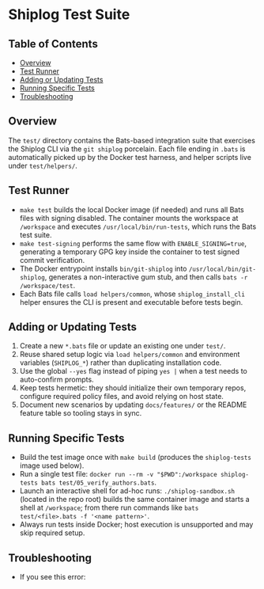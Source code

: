 # Shiplog Test Suite

## Table of Contents
- [Overview](#overview)
- [Test Runner](#test-runner)
- [Adding or Updating Tests](#adding-or-updating-tests)
- [Running Specific Tests](#running-specific-tests)
- [Troubleshooting](#troubleshooting)

## Overview
The `test/` directory contains the Bats-based integration suite that exercises the Shiplog CLI via the `git shiplog` porcelain. Each file ending in `.bats` is automatically picked up by the Docker test harness, and helper scripts live under `test/helpers/`.

## Test Runner
- `make test` builds the local Docker image (if needed) and runs all Bats files with signing disabled. The container mounts the workspace at `/workspace` and executes `/usr/local/bin/run-tests`, which runs the Bats test suite.
- `make test-signing` performs the same flow with `ENABLE_SIGNING=true`, generating a temporary GPG key inside the container to test signed commit verification.
- The Docker entrypoint installs `bin/git-shiplog` into `/usr/local/bin/git-shiplog`, generates a non-interactive gum stub, and then calls `bats -r /workspace/test`.
- Each Bats file calls `load helpers/common`, whose `shiplog_install_cli` helper ensures the CLI is present and executable before tests begin.

## Adding or Updating Tests
1. Create a new `*.bats` file or update an existing one under `test/`.
2. Reuse shared setup logic via `load helpers/common` and environment variables (`SHIPLOG_*`) rather than duplicating installation code.
3. Use the global `--yes` flag instead of piping `yes |` when a test needs to auto-confirm prompts.
4. Keep tests hermetic: they should initialize their own temporary repos, configure required policy files, and avoid relying on host state.
5. Document new scenarios by updating `docs/features/` or the README feature table so tooling stays in sync.

## Running Specific Tests
- Build the test image once with `make build` (produces the `shiplog-tests` image used below).
- Run a single test file: `docker run --rm -v "$PWD":/workspace shiplog-tests bats test/05_verify_authors.bats`.
- Launch an interactive shell for ad-hoc runs: `./shiplog-sandbox.sh` (located in the repo root) builds the same container image and starts a shell at `/workspace`; from there run commands like `bats test/<file>.bats -f '<name pattern>'`.
- Always run tests inside Docker; host execution is unsupported and may skip required setup.

## Troubleshooting
- If you see this error:
